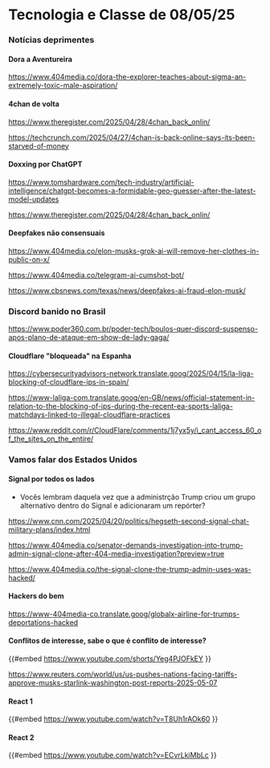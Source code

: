 # Tecnologia e Classe de 08/05/25

### Notícias deprimentes

#### Dora a Aventureira

<https://www.404media.co/dora-the-explorer-teaches-about-sigma-an-extremely-toxic-male-aspiration/>

#### 4chan de volta

<https://www.theregister.com/2025/04/28/4chan_back_onlin/>

<https://techcrunch.com/2025/04/27/4chan-is-back-online-says-its-been-starved-of-money>

#### Doxxing por ChatGPT

<https://www.tomshardware.com/tech-industry/artificial-intelligence/chatgpt-becomes-a-formidable-geo-guesser-after-the-latest-model-updates>

<https://www.theregister.com/2025/04/28/4chan_back_onlin/>

#### Deepfakes não consensuais

<https://www.404media.co/elon-musks-grok-ai-will-remove-her-clothes-in-public-on-x/>

<https://www.404media.co/telegram-ai-cumshot-bot/>

<https://www.cbsnews.com/texas/news/deepfakes-ai-fraud-elon-musk/>

### Discord banido no Brasil

<https://www.poder360.com.br/poder-tech/boulos-quer-discord-suspenso-apos-plano-de-ataque-em-show-de-lady-gaga/>

#### Cloudflare "bloqueada" na Espanha

<https://cybersecurityadvisors-network.translate.goog/2025/04/15/la-liga-blocking-of-cloudflare-ips-in-spain/>

<https://www-laliga-com.translate.goog/en-GB/news/official-statement-in-relation-to-the-blocking-of-ips-during-the-recent-ea-sports-laliga-matchdays-linked-to-illegal-cloudflare-practices>

<https://www.reddit.com/r/CloudFlare/comments/1j7yx5y/i_cant_access_60_of_the_sites_on_the_entire/>

### Vamos falar dos Estados Unidos

#### Signal por todos os lados

- Vocês lembram daquela vez que a administrção Trump criou um grupo alternativo dentro do Signal e adicionaram um repórter?

<https://www.cnn.com/2025/04/20/politics/hegseth-second-signal-chat-military-plans/index.html>

<https://www.404media.co/senator-demands-investigation-into-trump-admin-signal-clone-after-404-media-investigation?preview=true>

<https://www.404media.co/the-signal-clone-the-trump-admin-uses-was-hacked/>

#### Hackers do bem

<https://www-404media-co.translate.goog/globalx-airline-for-trumps-deportations-hacked>

#### Conflitos de interesse, sabe o que é conflito de interesse?

{{#embed https://www.youtube.com/shorts/Yeg4PJOFkEY }}

<https://www.reuters.com/world/us/us-pushes-nations-facing-tariffs-approve-musks-starlink-washington-post-reports-2025-05-07>

#### React 1

{{#embed https://www.youtube.com/watch?v=T8Uh1rAOk60 }}

#### React 2

{{#embed https://www.youtube.com/watch?v=ECvrLkiMbLc }}
